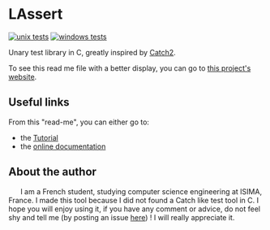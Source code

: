 # LAssert

[![unix tests](https://gitlab.com/BaptistePR/LAssert/badges/master/pipeline.svg)](https://gitlab.com/BaptistePR/LAssert/commits/master)
[![windows tests](https://ci.appveyor.com/api/projects/status/kuje45ncj05adc5a/branch/master?svg=true)](https://ci.appveyor.com/project/Klevh/lassert/branch/master)

Unary test library in C, greatly inspired by [Catch2](https://github.com/catchorg/Catch2).
  
To see this read me file with a better display, you can go to [this project's
website](https://klevh.github.io/LAssert/).

## Useful links

From this "read-me", you can either go to:
* the [Tutorial](Docs/Tutorial.md)
* the [online documentation]()

## About the author

&nbsp;&nbsp;&nbsp;&nbsp;&nbsp;&nbsp;I am a French student, studying computer science engineering at ISIMA, France. 
I made this tool because I did not found a Catch like test tool in C. I hope you will enjoy using it, if you have any comment or advice, do not feel shy and tell me (by posting an issue [here](https://github.com/Klevh/LAssert/issues/new)) ! I will really appreciate it.
